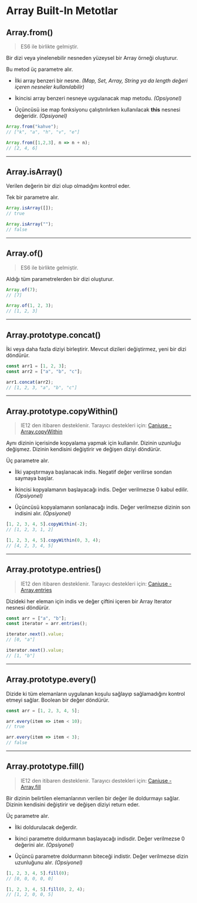 # Array Built-In Metotlar

## **Array.from()**
> ES6 ile birlikte gelmiştir.

Bir dizi veya yinelenebilir nesneden yüzeysel bir Array örneği oluşturur.

Bu metod üç parametre alır.

- İlki array benzeri bir nesne. *(Map, Set, Array, String ya da length değeri içeren nesneler kullanılabilir)*

- İkincisi array benzeri nesneye uygulanacak map metodu. *(Opsiyonel)*

- Üçüncüsü ise map fonksiyonu çalıştırılırken kullanılacak **this** nesnesi değeridir. *(Opsiyonel)*

```js
Array.from("kahve");
// ["k", "a", "h", "v", "e"]

Array.from([1,2,3], n => n + n);
// [2, 4, 6]
```
---

## **Array.isArray()**
Verilen değerin bir dizi olup olmadığını kontrol eder.

Tek bir parametre alır.

```js
Array.isArray([]);
// true

Array.isArray("");
// false
```
---
## **Array.of()**
> ES6 ile birlikte gelmiştir.

Aldığı tüm parametrelerden bir dizi oluşturur.

```js
Array.of(7);
// [7]

Array.of(1, 2, 3);
// [1, 2, 3]
```
---
## **Array.prototype.concat()**

İki veya daha fazla diziyi birleştirir. Mevcut dizileri değiştirmez, yeni bir dizi döndürür.

```js
const arr1 = [1, 2, 3];
const arr2 = ["a", "b", "c"];

arr1.concat(arr2);
// [1, 2, 3, "a", "b", "c"]
```
---
## **Array.prototype.copyWithin()**
> IE12 den itibaren desteklenir. Tarayıcı destekleri için: [Caniuse - Array.copyWithin](https://caniuse.com/#feat=mdn-javascript_builtins_array_copywithin)

Aynı dizinin içerisinde kopyalama yapmak için kullanılır. Dizinin uzunluğu değişmez. Dizinin kendisini değiştirir ve değişen diziyi döndürür.

Üç parametre alır.

- İlki yapıştırmaya başlanacak indis. Negatif değer verilirse sondan saymaya başlar.

- İkincisi kopyalamanın başlayacağı indis. Değer verilmezse 0 kabul edilir. *(Opsiyonel)*
 
- Üçüncüsü kopyalamanın sonlanacağı indis. Değer verilmezse dizinin son indisini alır. *(Opsiyonel)*

```js
[1, 2, 3, 4, 5].copyWithin(-2);
// [1, 2, 3, 1, 2]

[1, 2, 3, 4, 5].copyWithin(0, 3, 4);
// [4, 2, 3, 4, 5]
```
---
## **Array.prototype.entries()**
> IE12 den itibaren desteklenir. Tarayıcı destekleri için: [Caniuse - Array.entries](https://caniuse.com/#feat=mdn-javascript_builtins_array_entries)

Dizideki her eleman için indis ve değer çiftini içeren bir Array Iterator nesnesi döndürür.

```js
const arr = ["a", "b"];
const iterator = arr.entries();

iterator.next().value;
// [0, "a"]

iterator.next().value;
// [1, "b"]
```
---
## **Array.prototype.every()**

Dizide ki tüm elemanların uygulanan koşulu sağlayıp sağlamadığını kontrol etmeyi sağlar. Boolean bir değer döndürür.

```js
const arr = [1, 2, 3, 4, 5];

arr.every(item => item < 10);
// true

arr.every(item => item < 3);
// false
```
---
## **Array.prototype.fill()**
> IE12 den itibaren desteklenir. Tarayıcı destekleri için: [Caniuse - Array.fill](https://caniuse.com/#feat=mdn-javascript_builtins_array_fill)

Bir dizinin belirtilen elemanlarının verilen bir değer ile doldurmayı sağlar. Dizinin kendisini değiştirir ve değişen diziyi return eder.

Üç parametre alır.

- İlki doldurulacak değerdir.

- İkinci parametre doldurmanın başlayacağı indisdir. Değer verilmezse 0 değerini alır. *(Opsiyonel)*

- Üçüncü parametre doldurmanın biteceği indistir. Değer verilmezse dizin uzunluğunu alır. *(Opsiyonel)*

```js 
[1, 2, 3, 4, 5].fill(0);
// [0, 0, 0, 0, 0]

[1, 2, 3, 4, 5].fill(0, 2, 4);
// [1, 2, 0, 0, 5]
```